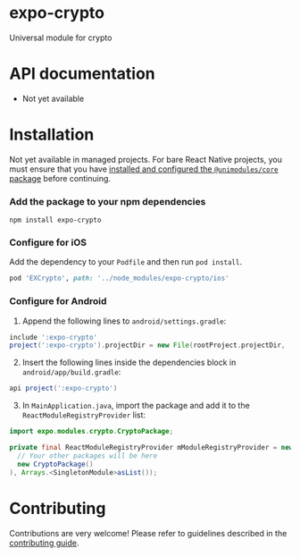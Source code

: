# expo-crypto

Universal module for crypto

# API documentation

- Not yet available

# Installation

Not yet available in managed projects. For bare React Native projects, you must ensure that you have [installed and configured the `@unimodules/core` package](https://github.com/unimodules/core) before continuing.

### Add the package to your npm dependencies

```
npm install expo-crypto
```

### Configure for iOS

Add the dependency to your `Podfile` and then run `pod install`.

```ruby
pod 'EXCrypto', path: '../node_modules/expo-crypto/ios'
```

### Configure for Android

1. Append the following lines to `android/settings.gradle`:

```gradle
include ':expo-crypto'
project(':expo-crypto').projectDir = new File(rootProject.projectDir, '../node_modules/expo-crypto/android')
```

2. Insert the following lines inside the dependencies block in `android/app/build.gradle`:
```gradle
api project(':expo-crypto')
```

3. In `MainApplication.java`, import the package and add it to the `ReactModuleRegistryProvider` list:
```java
import expo.modules.crypto.CryptoPackage;
```
```java
private final ReactModuleRegistryProvider mModuleRegistryProvider = new ReactModuleRegistryProvider(Arrays.<Package>asList(
  // Your other packages will be here
  new CryptoPackage()
), Arrays.<SingletonModule>asList());
```

# Contributing

Contributions are very welcome! Please refer to guidelines described in the [contributing guide]( https://github.com/expo/expo#contributing).
